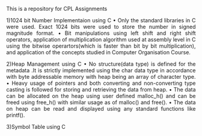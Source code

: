 This is a repository for CPL Assignments
<p align=justify>
1)1024 bit Number Implementaion using C
•	Only the standard libraries in C were used. Exact 1024 bits were used to store the number in signed magnitude format.
•	Bit manipulations using left shift and right shift operators, application of multiplication algorithm used at assembly level in C using the bitwise operartors(which is faster than bit by bit multiplication), and application of the concepts studied in Computer Organisation Course.
</p>
<p align=justify>
2)Heap Management using C
•	No structure(data type) is defined for the metadata .It is strictly implemented using the char data type in accordance with byte addressable memory with heap being an array of character type.
•	Heavy usage of pointers and both converting and non-converting type casting is followed for storing and retrieving the data from heap.
•	The data can be allocated on the heap using user defined malloc_h() and can be freed using free_h() with similar usage as of malloc() and free().
•	The data on heap can be read and displayed using any standard functions like printf().   
</p>

3)Symbol Table using C
